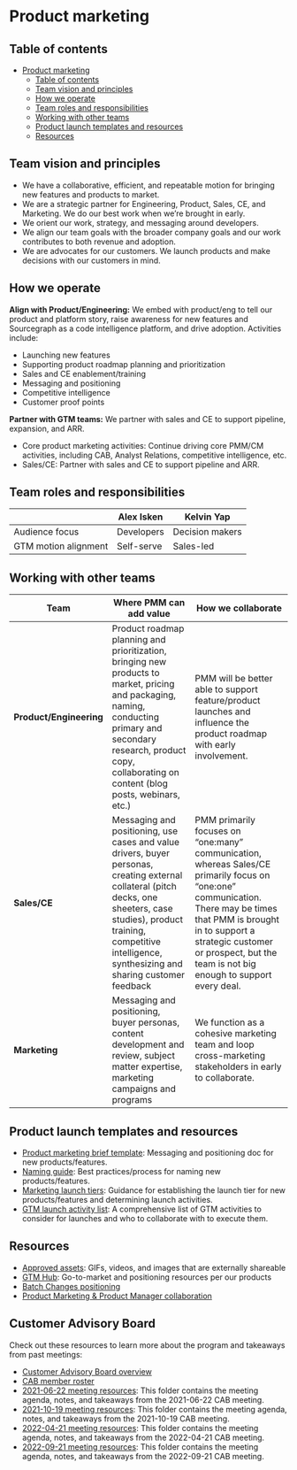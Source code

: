 # Product marketing

## Table of contents

- [Product marketing](#product-marketing)
  - [Table of contents](#table-of-contents)
  - [Team vision and principles](#team-vision-and-principles)
  - [How we operate](#how-we-operate)
  - [Team roles and responsibilities](#team-roles-and-responsibilities)
  - [Working with other teams](#working-with-other-teams)
  - [Product launch templates and resources](#product-launch-templates-and-resources)
  - [Resources](#resources)

## Team vision and principles

- We have a collaborative, efficient, and repeatable motion for bringing new features and products to market.
- We are a strategic partner for Engineering, Product, Sales, CE, and Marketing. We do our best work when we’re brought in early.
- We orient our work, strategy, and messaging around developers.
- We align our team goals with the broader company goals and our work contributes to both revenue and adoption.
- We are advocates for our customers. We launch products and make decisions with our customers in mind.

## How we operate

**Align with Product/Engineering:** We embed with product/eng to tell our product and platform story, raise awareness for new features and Sourcegraph as a code intelligence platform, and drive adoption. Activities include:

- Launching new features
- Supporting product roadmap planning and prioritization
- Sales and CE enablement/training
- Messaging and positioning
- Competitive intelligence
- Customer proof points

**Partner with GTM teams:** We partner with sales and CE to support pipeline, expansion, and ARR.

- Core product marketing activities: Continue driving core PMM/CM activities, including CAB, Analyst Relations, competitive intelligence, etc.
- Sales/CE: Partner with sales and CE to support pipeline and ARR.

## Team roles and responsibilities

|                      | Alex Isken | Kelvin Yap      |
| -------------------- | ---------- | --------------- |
| Audience focus       | Developers | Decision makers |
| GTM motion alignment | Self-serve | Sales-led       |

## Working with other teams

| **Team**                | **Where PMM can add value**                                                                                                                                                                                                            | **How we collaborate**                                                                                                                                                                                                                                       |
| ----------------------- | -------------------------------------------------------------------------------------------------------------------------------------------------------------------------------------------------------------------------------------- | ------------------------------------------------------------------------------------------------------------------------------------------------------------------------------------------------------------------------------------------------------------ |
| **Product/Engineering** | Product roadmap planning and prioritization, bringing new products to market, pricing and packaging, naming, conducting primary and secondary research, product copy, collaborating on content (blog posts, webinars, etc.)            | PMM will be better able to support feature/product launches and influence the product roadmap with early involvement.                                                                                                                                        |
| **Sales/CE**            | Messaging and positioning, use cases and value drivers, buyer personas, creating external collateral (pitch decks, one sheeters, case studies), product training, competitive intelligence, synthesizing and sharing customer feedback | PMM primarily focuses on “one:many” communication, whereas Sales/CE primarily focus on “one:one” communication. There may be times that PMM is brought in to support a strategic customer or prospect, but the team is not big enough to support every deal. |
| **Marketing**           | Messaging and positioning, buyer personas, content development and review, subject matter expertise, marketing campaigns and programs                                                                                                  | We function as a cohesive marketing team and loop cross-marketing stakeholders in early to collaborate.                                                                                                                                                      |

## Product launch templates and resources

- [Product marketing brief template](https://docs.google.com/document/d/1i-n7WKQrAMVAdCaGAX0shW1DbJ70cnnGkkb6yReOOPA/edit#): Messaging and positioning doc for new products/features.
- [Naming guide](naming_guide.md): Best practices/process for naming new products/features.
- [Marketing launch tiers](marketing_launch_tiers.md): Guidance for establishing the launch tier for new products/features and determining launch activities.
- [GTM launch activity list](launch-activity-list.md): A comprehensive list of GTM activities to consider for launches and who to collaborate with to execute them.

## Resources

- [Approved assets](https://drive.google.com/drive/folders/15lb62hLLYM-mKEOrlg32bmSgIhNcvKFh?usp=sharing): GIFs, videos, and images that are externally shareable
- [GTM Hub](gtm_hub.md): Go-to-market and positioning resources per our products
- [Batch Changes positioning](../../engineering/teams/code-search/batch-changes/go-to-market/index.md)
- [Product Marketing & Product Manager collaboration](../../product/process/gtm/pm_and_pmm.md)

## Customer Advisory Board

Check out these resources to learn more about the program and takeaways from past meetings:

- [Customer Advisory Board overview](https://docs.google.com/document/d/1zj7cqhRYvkeTOPLrh4FqF9VoEwZjA9aFPBffGd2EF9w/edit)
- [CAB member roster](https://docs.google.com/document/d/1o19rw1D4Ip6u5zf2qXTBlroB84m2eJF-nU2QIq5Wleg/edit#)
- [2021-06-22 meeting resources](https://drive.google.com/drive/folders/15fZ4AqzqYkmz_dEOZGvcUhUehBg2DcDH?usp=sharing): This folder contains the meeting agenda, notes, and takeaways from the 2021-06-22 CAB meeting.
- [2021-10-19 meeting resources](https://drive.google.com/drive/folders/1aiRsbhaBCUlbTomFza9_kFCWZqQoK6vs?usp=sharing): This folder contains the meeting agenda, notes, and takeaways from the 2021-10-19 CAB meeting.
- [2022-04-21 meeting resources](https://drive.google.com/drive/folders/17PLeCDrZHiKJvf3P5RjnrC8OdA4j8Ur4?usp=sharing): This folder contains the meeting agenda, notes, and takeaways from the 2022-04-21 CAB meeting.
- [2022-09-21 meeting resources](https://drive.google.com/drive/folders/1g_yFpoD7AMywEf9s4RS_t0okN9FrrLvU?usp=sharing): This folder contains the meeting agenda, notes, and takeaways from the 2022-09-21 CAB meeting.
